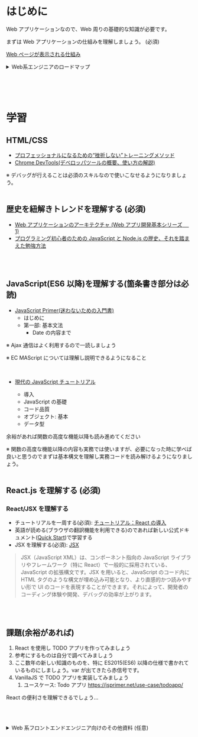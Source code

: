 # はじめに

Web アプリケーションなので、Web 周りの基礎的な知識が必要です。

まずは Web アプリケーションの仕組みを理解しましょう。 (必須)

[Web ページが表示される仕組み](https://qiita.com/sugurutakahashi12345/items/3cc26f23b82f344fa188)

<details><summary>Web系エンジニアのロードマップ</summary><div>

### はじめに

![](/component/image/roadmap/start.jpg)

<br>

### フロントエンド

![](/component/image/roadmap/front-end.jpg)

### バックエンド

<br>

![](/component/image/roadmap/back-end.jpg)

### インフラ/運用

<br>

![](/component/image/roadmap/dev-ops.jpg)

[画像の引用元](https://twitter.com/TetsuKinomura/status/1244142407278399488)

</div></details>

<br>
<br>
<br>
<br>

# 学習

## HTML/CSS

- [プロフェッショナルになるための“挫折しない”トレーニングメソッド](https://cbc-study.com/)
- [Chrome DevTools(デベロッパツールの概要、使い方の解説)](https://developer.chrome.com/docs/devtools/)

※ デバッグが行えることは必須のスキルなので使いこなせるようになりましょう。
<br><br>

## 歴史を紐解きトレンドを理解する (必須)

- [Web アプリケーションのアーキテクチャ (Web アプリ開発基本シリーズ　 1)](https://qiita.com/EBIHARA_kenji/items/2727c03335ddaea9c520)
- [プログラミング初心者のための JavaScript と Node.js の歴史、それを踏まえた勉強方法](https://zenn.dev/mizchi/articles/3789a101dae388d98159)

<br><br>

## JavaScript(ES6 以降)を理解する(箇条書き部分は必読)

- [JavaScript Primer(迷わないための入門書)](https://jsprimer.net)
  - はじめに
  - 第一部: 基本文法
    - Date の内容まで

※ Ajax 通信はよく利用するので一読しましょう

※ EC MAScript については理解し説明できるようになること

<br>

- [現代の JavaScript チュートリアル](https://ja.javascript.info)

  - 導入
  - JavaScript の基礎
  - コード品質
  - オブジェクト: 基本
  - データ型

余裕があれば関数の高度な機能以降も読み進めてください

※ 関数の高度な機能以降の内容も実務では使いますが、必要になった時に学べば良いと思うのでまずは基本構文を理解し実務コードを読み解けるようになりましょう。
<br><br>

## React.js を理解する (必須)

### React/JSX を理解する

- チュートリアルを一周する(必須): [チュートリアル：React の導入](https://ja.legacy.reactjs.org/tutorial/tutorial.html)
- 英語が読める(ブラウザの翻訳機能を利用できる)のであれば新しい公式ドキュメント([Quick Start](https://react.dev/learn))で学習する
- JSX を理解する(必須): [JSX](https://typescriptbook.jp/reference/jsx)

> JSX（JavaScript XML）は、コンポーネント指向の JavaScript ライブラリやフレームワーク（特に React）で一般的に採用されている、JavaScript の拡張構文です。JSX を用いると、JavaScript のコード内に HTML タグのような構文が埋め込み可能となり、より直感的かつ読みやすい形で UI のコードを表現することができます。それによって、開発者のコーディング体験や開発、デバッグの効率が上がります。

<br><br>

## 課題(余裕があれば)

1. React を使用し TODO アプリを作ってみましょう
2. 参考にするものは自分で調べてみましょう
3. ここ数年の新しい知識のものを、特に ES2015(ES6) 以降の仕様で書かれているものにしましょう。var が出てきたら赤信号です。
4. VanillaJS で TODO アプリを実装してみましょう
   1. ユースケース: Todo アプリ https://jsprimer.net/use-case/todoapp/

React の便利さを理解できるでしょう...

<br><br>

<details><summary>Web 系フロントエンドエンジニア向けのその他資料 (任意)</summary><div>

# Web エンジニア必読 v.15 2023/08/26

MDN ドキュメント(準仕様)

- [開発者向けのウェブ技術 (MDN)](https://developer.mozilla.org/ja/docs/Web)

## マークアップ

- [HTML: ハイパーテキストマークアップ言語 (MDN)](https://developer.mozilla.org/ja/docs/Web/HTML)

## スタイリング

- [CSS: カスケーディングスタイルシート(MDN)](https://developer.mozilla.org/ja/docs/Web/CSS)
- [CSS Reference](https://www.w3schools.com/cssref/)
- [カスケード、詳細度、継承 (MDN)](https://developer.mozilla.org/ja/docs/Learn/CSS/Building_blocks/Cascade_and_inheritance)

## JavaScript

- [JavaScript(MDN)](https://developer.mozilla.org/ja/docs/Web/JavaScript)
- [現代の JavaScript チュートリアル](https://ja.javascript.info)

### メモ

[高階関数とコールバック関数](https://qiita.com/KAORI04525472/items/5031cf63a363fa582610)

## ブラウザデバッグ

- [Chrome DevTools(デベロッパツールの概要、使い方の解説)](https://developer.chrome.com/docs/devtools/)
- [HTML のデバッグ(MDN)](https://developer.mozilla.org/ja/docs/Learn/HTML/Introduction_to_HTML/Debugging_HTML)
- [Chrome でのデバッグ(JS)](https://ja.javascript.info/debugging-chrome)

## 仕組み

- [ウェブのしくみ(MDN)](https://developer.mozilla.org/ja/docs/Learn/Getting_started_with_the_web/How_the_Web_works)
- [Web ページが表示される仕組み](https://qiita.com/sugurutakahashi12345/items/3cc26f23b82f344fa188)
- [Web ブラウザのレンダリングの仕組みを理解する](https://zenn.dev/oreo2990/articles/280d39a45c203e)
- 【[JavaScript 基礎】JavaScript の実行順序について](https://kde.hateblo.jp/entry/2017/05/20/212928)

## 学習(無料の Web 教材)

- [プロフェッショナルになるための“挫折しない”トレーニングメソッド(わかりやすい)](https://cbc-study.com/)
- [ウェブ開発を学ぶ(MDN)](https://developer.mozilla.org/ja/docs/Learn)

### JavaScript

- [現代の JavaScript チュートリアル](https://ja.javascript.info)
- [JavaScript Primer(迷わないための入門書)](https://jsprimer.net)

### TypeScript

- [サバイバル TypeScript](https://typescriptbook.jp/)
- [仕事ですぐに使える TypeScript](https://future-architect.github.io/typescript-guide/)

### サーバーサイド

- [サーバサイド Web サイトプログラミング](https://developer.mozilla.org/ja/docs/Learn/Server-side)

## 歴史関係

### Web

- [WWW の歴史](https://www.tohoho-web.com/wwwxx018.htm)
- [Web アプリケーションのアーキテクチャ (Web アプリ開発基本シリーズ　 1)](https://qiita.com/EBIHARA_kenji/items/2727c03335ddaea9c520)

### JavaScript

- [プログラミング初心者のための JavaScript と Node.js の歴史、それを踏まえた勉強方法](https://zenn.dev/mizchi/articles/3789a101dae388d98159)
- [Re: 僕らを縛る Node.js という呪いについて - あるいはなぜ TypeScript 以外が真っ当な選択肢にならなかったか(altJS)](https://zenn.dev/mizchi/articles/todays-javascript)

## SEO

- [検索エンジン最適化（SEO）スターター ガイド](https://developers.google.com/search/docs/beginner/seo-starter-guide?hl=ja)

## Git

- [git](https://git-scm.com/book/ja/v2)
- [Getting Git right(atlassian)](https://www.atlassian.com/ja/git)
- [サル先生の Git 入門〜バージョン管理を使いこなそう](https://backlog.com/ja/git-tutorial/)

> Git は、プログラムのソースコードなどの変更履歴を記録・追跡するための分散型バージョン管理システムである。Linux カーネルのソースコード管理に用いるためにリーナス・トーバルズによって開発され、それ以降ほかの多くのプロジェクトで採用されている。 [ウィキペディア](https://ja.wikipedia.org/wiki/Git)

## GitHub

- [GitHub Docs](https://docs.github.com/ja)
- 【[GitHub】GitHub 入門](https://qiita.com/b150005/items/508009234bf9813b230f)

> GitHub は、ソフトウェア開発のプラットフォームであり、ソースコードをホスティングする。コードのバージョン管理システムには Git を使用する。Ruby on Rails および Erlang で記述されており、アメリカのカリフォルニア州サンフランシスコ市に拠点を置く GitHub 社によって保守されている。 [ウィキペディア](https://ja.wikipedia.org/wiki/GitHub)

## 質問について

- [質問のお話](https://qiita.com/otoko__/items/c66ed1201302561b29b0)
- [質問は恥ではないし役にたつ](https://qiita.com/seki_uk/items/4001423b3cd3db0dada7)

## 心得

- [プログラミングを独習するには 10 年かかる](https://www.yamdas.org/column/technique/21-daysj.html)
- [35 歳超えて未経験からエンジニアになりたいとか言ってる人、判断能力や期待値を考えられないという観点において、やべーやつだと思いませんか？](https://jp.quora.com/35%E6%AD%B3%E8%B6%85%E3%81%88%E3%81%A6%E6%9C%AA%E7%B5%8C%E9%A8%93%E3%81%8B%E3%82%89%E3%82%A8%E3%83%B3%E3%82%B8%E3%83%8B%E3%82%A2%E3%81%AB%E3%81%AA%E3%82%8A%E3%81%9F%E3%81%84%E3%81%A8%E3%81%8B%E8%A8%80%E3%81%A3/answers/288553301?ch=15&oid=288553301&share=479dcab0&srid=hxySoF&target_type=answer)
- [誰も教えてくれなかった「フリーランスは厳しい」ではなく「甘い」という真実。](https://www.wantedly.com/companies/newpeace/post_articles/54124)
- [今の世の中は、「言語化する能力」が高い人が、有利に事を運べる](https://blog.tinect.jp/?p=72026)

## その他有益な資料

- [新人の方によく展開している有益な情報](https://qiita.com/kazuo_reve/items/d1a3f0ee48e24bba38f1)

</div></details>

